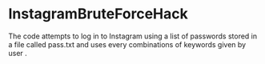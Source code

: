 # InstagramBruteForceHack
 The code attempts to log in to Instagram using a list of passwords stored in a file called pass.txt and uses every combinations of keywords given by user .
